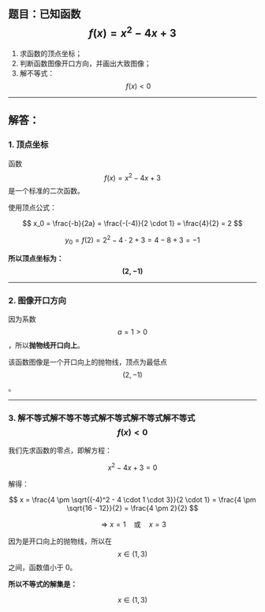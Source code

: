 ## 题目：已知函数 $$f(x) = x^2 - 4x + 3$$

1. 求函数的顶点坐标；
2. 判断函数图像开口方向，并画出大致图像；
3. 解不等式：$$f(x) < 0$$

---

## 解答：

### 1. 顶点坐标

函数 $$f(x) = x^2 - 4x + 3$$ 是一个标准的二次函数。

使用顶点公式：

$$
x_0 = \frac{-b}{2a} = \frac{-(-4)}{2 \cdot 1} = \frac{4}{2} = 2
$$

$$
y_0 = f(2) = 2^2 - 4 \cdot 2 + 3 = 4 - 8 + 3 = -1
$$

**所以顶点坐标为：$$(2, -1)$$**

---

### 2. 图像开口方向

因为系数 $$a = 1 > 0$$，所以**抛物线开口向上**。

该函数图像是一个开口向上的抛物线，顶点为最低点 $$(2, -1)$$。

---

### 3. 解不等式解不等不等式解不等式解不等式解不等式 $$f(x) < 0$$

我们先求函数的零点，即解方程：

$$
x^2 - 4x + 3 = 0
$$

解得：

$$
x = \frac{4 \pm \sqrt{(-4)^2 - 4 \cdot 1 \cdot 3}}{2 \cdot 1} = \frac{4 \pm \sqrt{16 - 12}}{2} = \frac{4 \pm 2}{2}
$$

$$
\Rightarrow x = 1 \quad \text{或} \quad x = 3
$$

因为是开口向上的抛物线，所以在 $$x \in (1, 3)$$ 之间，函数值小于 0。

**所以不等式的解集是：**

$$
x \in (1, 3)
$$
